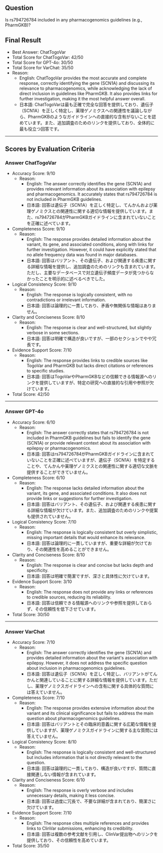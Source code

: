 ## Question

Is rs794726784 included in any pharmacogenomics guidelines (e.g., PharmGKB)?

## Final Result

- Best Answer: ChatTogoVar
- Total Score for ChatTogoVar: 42/50
- Total Score for GPT-4o: 30/50
- Total Score for VarChat: 35/50
- Reason:
  - English: ChatTogoVar provides the most accurate and complete response, correctly identifying the gene (SCN1A) and discussing its relevance to pharmacogenomics, while acknowledging the lack of direct inclusion in guidelines like PharmGKB. It also provides links for further investigation, making it the most helpful answer overall.
  - 日本語: ChatTogoVarは最も正確で完全な回答を提供しており、遺伝子（SCN1A）を正しく特定し、薬理ゲノミクスへの関連性を議論しながら、PharmGKBのようなガイドラインへの直接的な含有がないことを認めています。また、追加調査のためのリンクを提供しており、全体的に最も役立つ回答です。

---

## Scores by Evaluation Criteria

### Answer ChatTogoVar
- Accuracy Score: 9/10
  - Reason: 
    - English: The answer correctly identifies the gene (SCN1A) and provides relevant information about its association with epilepsy and pharmacogenomics. It accurately states that rs794726784 is not included in PharmGKB guidelines.
    - 日本語: 回答は遺伝子（SCN1A）を正しく特定し、てんかんおよび薬理ゲノミクスとの関連性に関する適切な情報を提供しています。また、rs794726784がPharmGKBガイドラインに含まれていないことを正確に述べています。
- Completeness Score: 9/10
  - Reason: 
    - English: The response provides detailed information about the variant, its gene, and associated conditions, along with links for further investigation. However, it could have explicitly stated that no allele frequency data was found in major databases.
    - 日本語: 回答はバリアント、その遺伝子、および関連する疾患に関する詳細な情報を提供し、追加調査のためのリンクも含まれています。ただし、主要なデータベースで対立遺伝子頻度データが見つからなかったことを明示的に述べるべきでした。
- Logical Consistency Score: 9/10
  - Reason: 
    - English: The response is logically consistent, with no contradictions or irrelevant information.
    - 日本語: 回答は論理的に一貫しており、矛盾や無関係な情報はありません。
- Clarity and Conciseness Score: 8/10
  - Reason: 
    - English: The response is clear and well-structured, but slightly verbose in some sections.
    - 日本語: 回答は明確で構造が良いですが、一部のセクションでやや冗長です。
- Evidence Support Score: 7/10
  - Reason: 
    - English: The response provides links to credible sources like TogoVar and PharmGKB but lacks direct citations or references to specific studies.
    - 日本語: 回答はTogoVarやPharmGKBなどの信頼できる情報源へのリンクを提供していますが、特定の研究への直接的な引用や参照が欠けています。
- Total Score: 42/50

---

### Answer GPT-4o
- Accuracy Score: 6/10
  - Reason: 
    - English: The answer correctly states that rs794726784 is not included in PharmGKB guidelines but fails to identify the gene (SCN1A) or provide relevant context about its association with epilepsy or pharmacogenomics.
    - 日本語: 回答はrs794726784がPharmGKBガイドラインに含まれていないことを正確に述べていますが、遺伝子（SCN1A）を特定することや、てんかんや薬理ゲノミクスとの関連性に関する適切な文脈を提供することができていません。
- Completeness Score: 6/10
  - Reason: 
    - English: The response lacks detailed information about the variant, its gene, and associated conditions. It also does not provide links or suggestions for further investigation.
    - 日本語: 回答はバリアント、その遺伝子、および関連する疾患に関する詳細な情報が欠けています。また、追加調査のためのリンクや提案も提供されていません。
- Logical Consistency Score: 7/10
  - Reason: 
    - English: The response is logically consistent but overly simplistic, missing important details that would enhance its relevance.
    - 日本語: 回答は論理的に一貫していますが、重要な詳細が欠けており、その関連性を高めることができません。
- Clarity and Conciseness Score: 8/10
  - Reason: 
    - English: The response is clear and concise but lacks depth and specificity.
    - 日本語: 回答は明確で簡潔ですが、深さと具体性に欠けています。
- Evidence Support Score: 3/10
  - Reason: 
    - English: The response does not provide any links or references to credible sources, reducing its reliability.
    - 日本語: 回答は信頼できる情報源へのリンクや参照を提供しておらず、その信頼性を低下させています。
- Total Score: 30/50

---

### Answer VarChat
- Accuracy Score: 7/10
  - Reason: 
    - English: The answer correctly identifies the gene (SCN1A) and provides detailed information about the variant's association with epilepsy. However, it does not address the specific question about inclusion in pharmacogenomics guidelines.
    - 日本語: 回答は遺伝子（SCN1A）を正しく特定し、バリアントがてんかんと関連していることに関する詳細な情報を提供しています。ただし、薬理ゲノミクスガイドラインへの含有に関する具体的な質問には答えていません。
- Completeness Score: 7/10
  - Reason: 
    - English: The response provides extensive information about the variant and its clinical significance but fails to address the main question about pharmacogenomics guidelines.
    - 日本語: 回答はバリアントとその臨床的意義に関する広範な情報を提供していますが、薬理ゲノミクスガイドラインに関する主な質問には答えていません。
- Logical Consistency Score: 8/10
  - Reason: 
    - English: The response is logically consistent and well-structured but includes information that is not directly relevant to the question.
    - 日本語: 回答は論理的に一貫しており、構造が良いですが、質問に直接関連しない情報が含まれています。
- Clarity and Conciseness Score: 6/10
  - Reason: 
    - English: The response is overly verbose and includes unnecessary details, making it less concise.
    - 日本語: 回答は過度に冗長で、不要な詳細が含まれており、簡潔さに欠けています。
- Evidence Support Score: 7/10
  - Reason: 
    - English: The response cites multiple references and provides links to ClinVar submissions, enhancing its credibility.
    - 日本語: 回答は複数の参考文献を引用し、ClinVar提出物へのリンクを提供しており、その信頼性を高めています。
- Total Score: 35/50